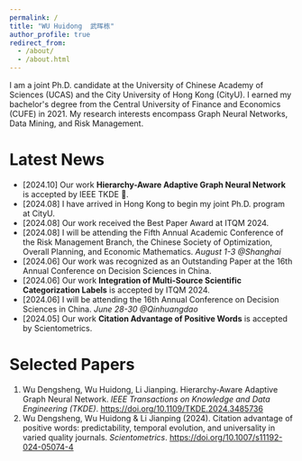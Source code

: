 ```yaml
---
permalink: /
title: "WU Huidong  武晖栋"
author_profile: true
redirect_from: 
  - /about/
  - /about.html
---
```


I am a joint Ph.D. candidate at the University of Chinese Academy of Sciences (UCAS) and the City University of Hong Kong (CityU). I earned my bachelor's degree from the Central University of Finance and Economics (CUFE) in 2021. My research interests encompass Graph Neural Networks, Data Mining, and Risk Management.


Latest News
======
- [2024.10] Our work **Hierarchy-Aware Adaptive Graph Neural Network** is accepted by IEEE TKDE 🎉.
- [2024.08] I have arrived in Hong Kong to begin my joint Ph.D. program at CityU.
- [2024.08] Our work received the Best Paper Award at ITQM 2024.
- [2024.08] I will be attending the Fifth Annual Academic Conference of the Risk Management Branch, the Chinese Society of Optimization, Overall Planning, and Economic Mathematics. *August 1-3 @Shanghai*
- [2024.06] Our work was recognized as an Outstanding Paper at the 16th Annual Conference on Decision Sciences in China.
- [2024.06] Our work **Integration of Multi-Source Scientific Categorization Labels** is accepted by ITQM 2024. 
- [2024.06] I will be attending the 16th Annual Conference on Decision Sciences in China. *June 28-30 @Qinhuangdao*
- [2024.05] Our work **Citation Advantage of Positive Words** is accepted by Scientometrics.


Selected Papers
======
1. Wu Dengsheng, Wu Huidong, Li Jianping. Hierarchy-Aware Adaptive Graph Neural Network. *IEEE Transactions on Knowledge and Data Engineering (TKDE)*. https://doi.org/10.1109/TKDE.2024.3485736
2. Wu Dengsheng, Wu Huidong & Li Jianping (2024). Citation advantage of positive words: predictability, temporal evolution, and universality in varied quality journals. *Scientometrics*. https://doi.org/10.1007/s11192-024-05074-4

